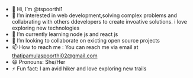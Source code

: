- 👋 Hi, I’m @tspoorthi1
- 👀 I’m interested in web development,solving complex problems and collabrating with others ddevelopers to create invoative solutions. i love exploring new technologies
- 🌱 I’m currently learning node js and react js
- 💞️ I’m looking to collaborate on exicting open source projects
- 📫 How to reach me : You can reach me via email at thatipamulaspoorthi02@gmail.com
- 😄 Pronouns: She/Her
- ⚡ Fun fact: I am avid hiker and love exploring new trails

<!---
tspoorthi1/tspoorthi1 is a ✨ special ✨ repository because its `README.md` (this file) appears on your GitHub profile.
You can click the Preview link to take a look at your changes.
--->
